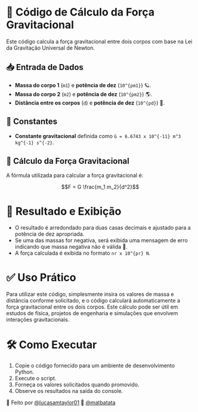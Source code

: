 # 🌌 Código de Cálculo da Força Gravitacional

Este código calcula a força gravitacional entre dois corpos com base na Lei da Gravitação Universal de Newton.

## 📥 Entrada de Dados

- **Massa do corpo 1** (`m1`) e **potência de dez** (`10^{pm1}`) 🪐.
- **Massa do corpo 2** (`m2`) e **potência de dez** (`10^{pm2}`) 🌎.
- **Distância entre os corpos** (`d`) e **potência de dez** (`10^{pd}`) 📏.

## 🔢 Constantes

- **Constante gravitacional** definida como `G = 6.6743 x 10^{-11} m^3 kg^{-1} s^{-2}`.

## 🧮 Cálculo da Força Gravitacional

A fórmula utilizada para calcular a força gravitacional é:

```math
F = G \frac{m_1 m_2}{d^2}
```
# 📜 Resultado e Exibição

- O resultado é arredondado para duas casas decimais e ajustado para a potência de dez apropriada.
- Se uma das massas for negativa, será exibida uma mensagem de erro indicando que massa negativa não é válida 🚫.
- A força calculada é exibida no formato `nr x 10^{pr} N`.

# ✅ Uso Prático

Para utilizar este código, simplesmente insira os valores de massa e distância conforme solicitado, e o código calculará automaticamente a força gravitacional entre os dois corpos. Este cálculo pode ser útil em estudos de física, projetos de engenharia e simulações que envolvem interações gravitacionais.

# 🛠️ Como Executar

1. Copie o código fornecido para um ambiente de desenvolvimento Python.
2. Execute o script.
3. Forneça os valores solicitados quando promovido.
4. Observe os resultados na saída do console.

🙌 Feito por [@lucasamtaylor01](https://github.com/lucasamtaylor01) 🤝 [@matbatata](https://github.com/matbatata)
